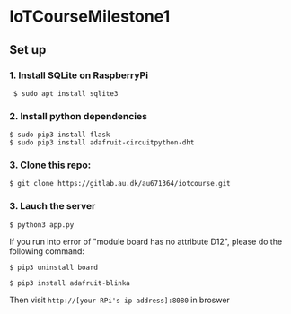 # IoTCourseMilestone1

## Set up

### 1. Install **SQLite** on RaspberryPi
```shell
 $ sudo apt install sqlite3
```
### 2. Install python dependencies
```shell
$ sudo pip3 install flask
$ sudo pip3 install adafruit-circuitpython-dht
```
### 3. Clone this repo:
```shell
$ git clone https://gitlab.au.dk/au671364/iotcourse.git
```
### 3. Lauch the server
 ```shell
 $ python3 app.py
 ```
If you run into error of "module board has no attribute D12", please do the following command:
```shell
$ pip3 uninstall board

$ pip3 install adafruit-blinka
```
Then visit `http://[your RPi's ip address]:8080` in broswer
